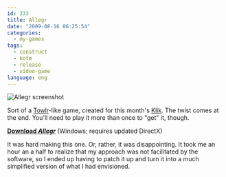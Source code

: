 ```yaml
---
id: 333
title: Allegr
date: "2009-08-16 06:25:54"
categories:
  - my-games
tags:
  - construct
  - kotm
  - release
  - video-game
language: eng
---
```


![Allegr screenshot](/files/2009/08-allegr/allegrscreen.png "Allegr screenshot")

Sort of a [Towlr](http://www.towlr.com/)-like game, created for this month's [Klik](/tag/kotm/). The twist comes at the end. You'll need to play it more than once to "get" it, though.

[**Download _Allegr_**](//www.agj.cl/files/games/allegr.zip) (Windows; requires updated DirectX)

It was hard making this one. Or, rather, it was disappointing. It took me an hour an a half to realize that my approach was not facilitated by the software, so I ended up having to patch it up and turn it into a much simplified version of what I had envisioned.

